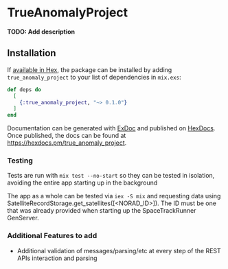 # TrueAnomalyProject

**TODO: Add description**

## Installation

If [available in Hex](https://hex.pm/docs/publish), the package can be installed
by adding `true_anomaly_project` to your list of dependencies in `mix.exs`:

```elixir
def deps do
  [
    {:true_anomaly_project, "~> 0.1.0"}
  ]
end
```

Documentation can be generated with [ExDoc](https://github.com/elixir-lang/ex_doc)
and published on [HexDocs](https://hexdocs.pm). Once published, the docs can
be found at <https://hexdocs.pm/true_anomaly_project>.

### Testing

Tests are run with `mix test --no-start` so they can be tested in isolation, avoiding the entire app starting up in the background

The app as a whole can be tested via `iex -S mix` and requesting data using SatelliteRecordStorage.get_satellites([<NORAD_ID>]). The ID must be one that was already provided when starting up the SpaceTrackRunner GenServer.

### Additional Features to add ###
- Additional validation of messages/parsing/etc at every step of the REST APIs interaction and parsing